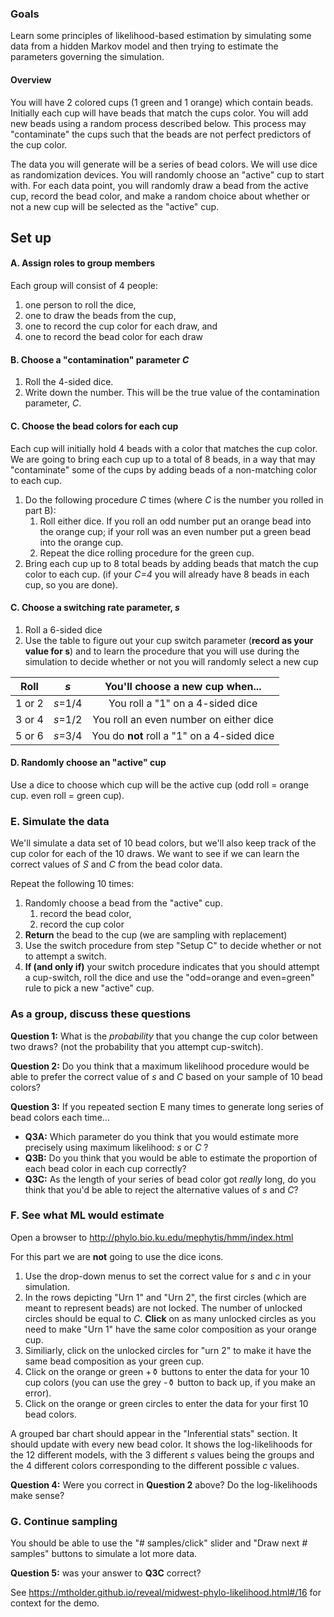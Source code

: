 ### Goals
Learn some principles of likelihood-based estimation by simulating some data from a hidden 
Markov model and then trying to estimate the parameters governing the simulation.

#### Overview
You will have 2 colored cups (1 green and 1 orange) which contain beads.
Initially each cup will have beads that match the cups color.
You will add new beads using a random process described below.
This process may "contaminate" the cups such that the beads are not perfect
  predictors of the cup color.


The data you will generate will be a series of bead colors.
We will use dice as randomization devices.
You will randomly choose an "active" cup to start with.
For each data point,  you will randomly draw a bead from the active cup, record the bead color, and
    make a random choice about whether or not a new cup will be selected as the "active" cup.




## Set up
#### A. Assign roles to group members
Each group will consist of 4 people:
  1. one person to roll the dice,
  2. one to draw the beads from the cup,
  3. one to record the cup color for each draw, and 
  4. one to record the bead color for each draw
  
#### B. Choose a "contamination" parameter *C*
  1. Roll the 4-sided dice. 
  2. Write down the number. This will be the true value of the contamination parameter, *C*.

  
#### C. Choose the bead colors for each cup
Each cup will initially hold 4 beads with a color that matches the cup color.
We are going to bring each cup up to a total of 8 beads, in a way that may "contaminate"
 some of the cups by adding beads of a non-matching color to each cup.
 
  1. Do the following procedure *C* times (where *C* is the number you rolled in part B):
      1. Roll either dice. If you roll an odd number put an orange bead into the orange cup; 
      if your roll was an even number put a green bead into the orange cup.
      2. Repeat the dice rolling procedure for the green cup.
  2. Bring each cup up to 8 total beads by adding beads that match the cup color to each
    cup. (if your *C=4* you will already have 8 beads in each cup, so you are done).
  


#### C. Choose a switching rate parameter, *s*
  1. Roll a 6-sided dice
  2. Use the table to figure out your cup switch parameter (**record as your value
  for s**) and to learn the procedure that
    you will use during the simulation to decide whether or not you will randomly
    select a new cup

| Roll    | *s*      | You'll choose a new cup when...|
|:-------:|:--------:|:-------------:|
| 1 or 2  | *s*=1/4  | You roll a "1" on a 4-sided dice |
| 3 or 4  | *s*=1/2  | You roll an even number on either dice  |
| 5 or 6  | *s*=3/4  | You do **not** roll a "1" on a 4-sided dice  |


#### D. Randomly choose an "active" cup
Use a dice to choose which cup will be the active cup (odd roll = orange cup.
even roll = green cup).

### E. Simulate the data
We'll simulate a data set of 10 bead colors, but we'll also keep track 
    of the cup color for each of the 10 draws.
We want to see if we can learn the correct values of *S* and *C* from 
    the bead color data.

Repeat the following 10 times:

  1. Randomly choose a bead from the "active" cup.
       1. record the bead color,
       2. record the cup color
  2. **Return** the bead to the cup (we are sampling with replacement)
  3. Use the switch procedure from step "Setup C" to decide whether or not to
     attempt a switch.
  4. **If (and only if)** your switch procedure indicates that you should
     attempt a cup-switch, roll the dice and use the "odd=orange and even=green" rule
     to pick a new "active" cup.

### As a group, discuss these questions

**Question 1:** What is the *probability* that you change the cup color between
  two draws? (not the probability that you attempt cup-switch).

**Question 2:** Do you think that a maximum likelihood procedure would be
  able to prefer the correct value of *s* and *C* based on your sample of 10 bead colors?

**Question 3:** If you repeated section E many times to generate long series
  of bead colors each time...
  * **Q3A:** Which parameter do you think that you would
  estimate more precisely using maximum likelihood: *s* or *C* ?
  * **Q3B:** Do you think that you would be able to estimate the
  proportion of each bead color in each cup correctly?
  * **Q3C:** As the length of your series of bead color got *really* long, do you 
  think that you'd be able to reject the alternative values
  of *s* and *C*?

### F. See what ML would estimate
Open a browser to http://phylo.bio.ku.edu/mephytis/hmm/index.html

For this part we are **not** going to use the dice icons.
  1. Use the drop-down menus
    to set the correct value for *s* and *c* in your simulation.
  2. In the rows depicting "Urn 1" and "Urn 2", the first circles (which
    are meant to represent beads) are not locked. The number of unlocked
    circles should be equal to *C*.  **Click** on as many unlocked circles
    as you need to make "Urn 1" have
    the same color composition as your orange cup.
  3. Similiarly, click on the unlocked circles for "urn 2" to make it 
    have the same bead composition as your green cup.
  4. Click on the orange or green +⚱ buttons to enter the data for your 10 
    cup colors (you can use the grey -⚱ button to back up, if you make an error).
  5. Click on the orange or green circles to enter the data for your first
    10 bead colors.

A grouped bar chart should appear in the "Inferential stats" section.
It should update with every new bead color.
It shows the log-likelihoods for the 12 different models, with 
the 3 different *s* values being the groups and the 4 different colors
corresponding to the different possible *c* values.

**Question 4:** Were you correct in **Question 2** above? Do the log-likelihoods make sense?

### G. Continue sampling
You should be able to use the "# samples/click" slider and "Draw next *#* samples"
buttons to simulate a lot more data.

**Question 5:** was your answer to **Q3C** correct?


See https://mtholder.github.io/reveal/midwest-phylo-likelihood.html#/16 for context for the demo.



